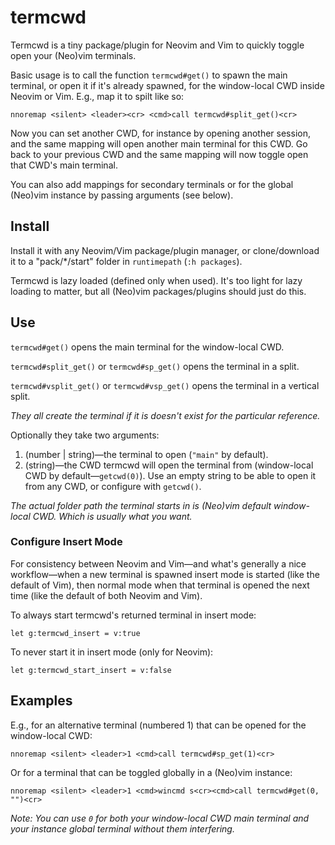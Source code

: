 # termcwd

Termcwd is a tiny package/plugin for Neovim and Vim to
quickly toggle open your (Neo)vim terminals.

Basic usage is to call the function `termcwd#get()` to
spawn the main terminal, or open it if it's already spawned, for the
window-local CWD inside Neovim or Vim. E.g., map it to spilt like so:

```vim
nnoremap <silent> <leader><cr> <cmd>call termcwd#split_get()<cr>
```

Now you can set another CWD,
for instance by opening another session,
and the same
mapping will open another main
terminal for this CWD. Go
back to your previous CWD
and the same mapping will now
toggle open that CWD's main
terminal.

You can also add mappings for
secondary terminals or for the
global (Neo)vim instance by passing
arguments (see below).

## Install

Install it with any Neovim/Vim package/plugin manager, or clone/download it to a "pack/\*/start" folder in `runtimepath` (`:h packages`).

Termcwd is lazy loaded (defined only when used). It's too light for lazy loading to matter,
but all (Neo)vim packages/plugins should just do this.

## Use

`termcwd#get()` opens the main terminal for the window-local CWD.

`termcwd#split_get()` or `termcwd#sp_get()` opens the terminal in a split.

`termcwd#vsplit_get()` or `termcwd#vsp_get()` opens the terminal in a vertical split.

*They all create the terminal if it is doesn't exist for the particular reference.*

Optionally they take two arguments:

1. (number | string)—the terminal to open (`"main"` by default).
2. (string)—the CWD termcwd will open the terminal from (window-local CWD by default—`getcwd(0)`). Use an empty string to be able to open it from any CWD, or configure with `getcwd()`.

*The actual folder path the terminal starts in is (Neo)vim default window-local CWD. Which is usually what you want.*

### Configure Insert Mode

For consistency between Neovim and Vim—and what's generally a nice workflow—when a new terminal is spawned insert mode is started (like the default of Vim), then normal mode when that terminal is opened the next time (like the default of both Neovim and Vim).

To always start termcwd's returned terminal in insert mode:

```vim
let g:termcwd_insert = v:true
```

To never start it in insert mode (only for Neovim):

```vim
let g:termcwd_start_insert = v:false
```

## Examples

E.g., for an alternative terminal (numbered 1) that can be opened for the window-local CWD:

```vim
nnoremap <silent> <leader>1 <cmd>call termcwd#sp_get(1)<cr>
```

Or for a terminal that can be toggled globally in a (Neo)vim instance:

```vim
nnoremap <silent> <leader>1 <cmd>wincmd s<cr><cmd>call termcwd#get(0, "")<cr>
```

*Note: You can use `0` for both your window-local CWD main terminal and your instance global terminal without them interfering.*
